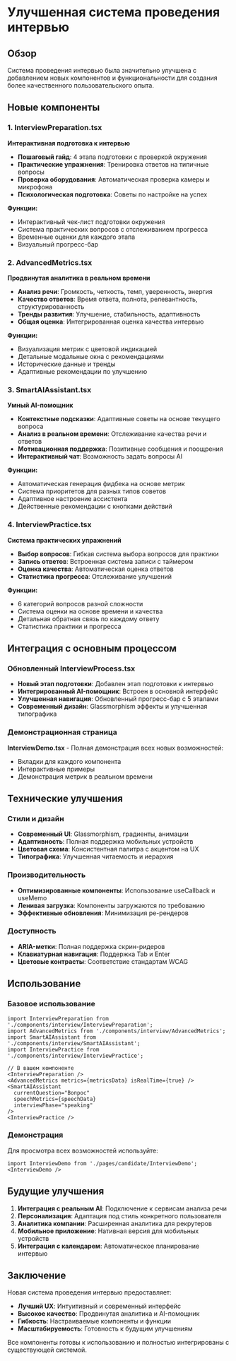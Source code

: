 # Улучшенная система проведения интервью

## Обзор

Система проведения интервью была значительно улучшена с добавлением новых компонентов и функциональности для создания более качественного пользовательского опыта.

## Новые компоненты

### 1. InterviewPreparation.tsx
**Интерактивная подготовка к интервью**

- **Пошаговый гайд**: 4 этапа подготовки с проверкой окружения
- **Практические упражнения**: Тренировка ответов на типичные вопросы
- **Проверка оборудования**: Автоматическая проверка камеры и микрофона
- **Психологическая подготовка**: Советы по настройке на успех

**Функции:**
- Интерактивный чек-лист подготовки окружения
- Система практических вопросов с отслеживанием прогресса
- Временные оценки для каждого этапа
- Визуальный прогресс-бар

### 2. AdvancedMetrics.tsx
**Продвинутая аналитика в реальном времени**

- **Анализ речи**: Громкость, четкость, темп, уверенность, энергия
- **Качество ответов**: Время ответа, полнота, релевантность, структурированность
- **Тренды развития**: Улучшение, стабильность, адаптивность
- **Общая оценка**: Интегрированная оценка качества интервью

**Функции:**
- Визуализация метрик с цветовой индикацией
- Детальные модальные окна с рекомендациями
- Исторические данные и тренды
- Адаптивные рекомендации по улучшению

### 3. SmartAIAssistant.tsx
**Умный AI-помощник**

- **Контекстные подсказки**: Адаптивные советы на основе текущего вопроса
- **Анализ в реальном времени**: Отслеживание качества речи и ответов
- **Мотивационная поддержка**: Позитивные сообщения и поощрения
- **Интерактивный чат**: Возможность задать вопросы AI

**Функции:**
- Автоматическая генерация фидбека на основе метрик
- Система приоритетов для разных типов советов
- Адаптивное настроение ассистента
- Действенные рекомендации с кнопками действий

### 4. InterviewPractice.tsx
**Система практических упражнений**

- **Выбор вопросов**: Гибкая система выбора вопросов для практики
- **Запись ответов**: Встроенная система записи с таймером
- **Оценка качества**: Автоматическая оценка ответов
- **Статистика прогресса**: Отслеживание улучшений

**Функции:**
- 6 категорий вопросов разной сложности
- Система оценки на основе времени и качества
- Детальная обратная связь по каждому ответу
- Статистика практики и прогресса

## Интеграция с основным процессом

### Обновленный InterviewProcess.tsx
- **Новый этап подготовки**: Добавлен этап подготовки к интервью
- **Интегрированный AI-помощник**: Встроен в основной интерфейс
- **Улучшенная навигация**: Обновленный прогресс-бар с 5 этапами
- **Современный дизайн**: Glassmorphism эффекты и улучшенная типографика

### Демонстрационная страница
**InterviewDemo.tsx** - Полная демонстрация всех новых возможностей:
- Вкладки для каждого компонента
- Интерактивные примеры
- Демонстрация метрик в реальном времени

## Технические улучшения

### Стили и дизайн
- **Современный UI**: Glassmorphism, градиенты, анимации
- **Адаптивность**: Полная поддержка мобильных устройств
- **Цветовая схема**: Консистентная палитра с акцентом на UX
- **Типографика**: Улучшенная читаемость и иерархия

### Производительность
- **Оптимизированные компоненты**: Использование useCallback и useMemo
- **Ленивая загрузка**: Компоненты загружаются по требованию
- **Эффективные обновления**: Минимизация ре-рендеров

### Доступность
- **ARIA-метки**: Полная поддержка скрин-ридеров
- **Клавиатурная навигация**: Поддержка Tab и Enter
- **Цветовые контрасты**: Соответствие стандартам WCAG

## Использование

### Базовое использование
```tsx
import InterviewPreparation from './components/interview/InterviewPreparation';
import AdvancedMetrics from './components/interview/AdvancedMetrics';
import SmartAIAssistant from './components/interview/SmartAIAssistant';
import InterviewPractice from './components/interview/InterviewPractice';

// В вашем компоненте
<InterviewPreparation />
<AdvancedMetrics metrics={metricsData} isRealTime={true} />
<SmartAIAssistant 
  currentQuestion="Вопрос"
  speechMetrics={speechData}
  interviewPhase="speaking"
/>
<InterviewPractice />
```

### Демонстрация
Для просмотра всех возможностей используйте:
```tsx
import InterviewDemo from './pages/candidate/InterviewDemo';
<InterviewDemo />
```

## Будущие улучшения

1. **Интеграция с реальным AI**: Подключение к сервисам анализа речи
2. **Персонализация**: Адаптация под стиль конкретного пользователя
3. **Аналитика компании**: Расширенная аналитика для рекрутеров
4. **Мобильное приложение**: Нативная версия для мобильных устройств
5. **Интеграция с календарем**: Автоматическое планирование интервью

## Заключение

Новая система проведения интервью предоставляет:
- **Лучший UX**: Интуитивный и современный интерфейс
- **Высокое качество**: Продвинутая аналитика и AI-помощник
- **Гибкость**: Настраиваемые компоненты и функции
- **Масштабируемость**: Готовность к будущим улучшениям

Все компоненты готовы к использованию и полностью интегрированы с существующей системой.
